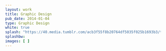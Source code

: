 ```yaml
---
layout: work
title: Graphic Design
pub_date: 2014-01-04
type: Graphic Design
white: true
splash: "https://40.media.tumblr.com/acb3f55f8b20764df5035f025b1693b3/tumblr_nuespqp1521s771xno4_1280.jpg"
splashbw:
images: [ ]
---
```

